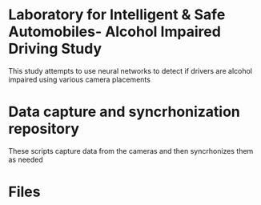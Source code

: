 # Laboratory for Intelligent & Safe Automobiles- Alcohol Impaired Driving Study
This study attempts to use neural networks to detect if drivers are alcohol impaired using various camera placements
# Data capture and syncrhonization repository
These scripts capture data from the cameras and then syncrhonizes them as needed
# Files


